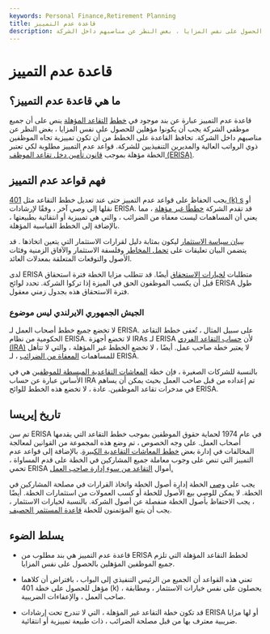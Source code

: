 ```yaml
---
keywords: Personal Finance,Retirement Planning
title: قاعدة عدم التمييز
description: تنص قاعدة عدم التمييز على أن جميع موظفي الشركة يمكنهم الحصول على نفس المزايا ، بغض النظر عن مناصبهم داخل الشركة.
---
```


# قاعدة عدم التمييز
## ما هي قاعدة عدم التمييز؟

قاعدة عدم التمييز عبارة عن بند موجود في [خطط](/qrp) [التقاعد المؤهلة](/qrp) ينص على أن جميع موظفي الشركة يجب أن يكونوا مؤهلين للحصول على نفس المزايا ، بغض النظر عن مناصبهم داخل الشركة. تحافظ القاعدة على الخطط من أن تكون تمييزية تجاه الموظفين ذوي الرواتب العالية والمديرين التنفيذيين للشركة. قواعد عدم التمييز مطلوبة لكي تعتبر الخطة مؤهلة بموجب [قانون تأمين دخل تقاعد الموظف (ERISA)](/erisa).

## فهم قواعد عدم التمييز

يجب الحفاظ على قواعد عدم التمييز حتى عند تعديل خطط التقاعد مثل [401 (k) s](/401kplan) أو نقلها إلى وصي آخر ، وفقًا لإرشادات ERISA. قد تقدم الشركة [خططًا غير مؤهلة](/non-qualified-plan) ، مما يعني أن المساهمات ليست معفاة من الضرائب ، والتي هي تمييزية أو انتقائية بطبيعتها ، بالإضافة إلى الخطط القياسية المؤهلة.

[ببيان سياسة الاستثمار](/ips) ليكون بمثابة دليل لقرارات الاستثمار التي يتعين اتخاذها . قد يتضمن البيان تعليقات على [تحمل المخاطر](/risktolerance) وفلسفة الاستثمار والآفاق الزمنية وفئات الأصول والتوقعات المتعلقة بمعدلات العائد.

لدى ERISA متطلبات [لخيارات الاستحقاق](/vesting) أيضًا. قد تتطلب مزايا الخطة فترة استحقاق قبل أن يكسب الموظفون الحق في الميزة إذا تركوا الشركة. تحدد لوائح ERISA طول فترة الاستحقاق هذه بجدول زمني معقول.

### الجيش الجمهوري الايرلندي ليس موضوع

لا تخضع جميع خطط أصحاب العمل لـ ERISA. على سبيل المثال ، تُعفى خطط التقاعد الحكومية من نظام ERISA. لا تخضع أجهزة IRAs لـ ERISA لأن [حساب التقاعد الفردي (IRA)](/ira) لا يعتبر خطة صاحب عمل. أيضًا ، لا تخضع الخطط غير المؤهلة ، والتي لا تتأهل للمساهمات [المعفاة من الضرائب](/tax-deduction) ، لـ ERISA.

بالنسبة للشركات الصغيرة ، فإن خطة [المعاشات التقاعدية المبسطة للموظفين](/sep) هي في الأساس عبارة عن حساب IRA تم إعداده من قبل صاحب العمل بحيث يمكن أن يساهم في مدخرات تقاعد الموظفين. عادة ، لا تخضع هذه الخطط للوائح ERISA.

## تاريخ إيريسا

تم سن ERISA في عام 1974 لحماية حقوق الموظفين بموجب خطط التقاعد التي يقدمها أصحاب العمل. على وجه الخصوص ، تم وضع هذه المجموعة من القوانين لمعالجة المخالفات في إدارة بعض [خطط المعاشات التقاعدية الكبيرة](/pensionplan). بالإضافة إلى قواعد عدم التمييز التي تنص على وجوب معاملة جميع المشاركين في الخطة على قدم المساواة ، تحمي ERISA أموال [التقاعد من سوء إدارة صاحب العمل.](/retirement)

يجب على [وصي](/trustee) الخطة إدارة أصول الخطة واتخاذ القرارات في مصلحة المشاركين في الخطة. لا يمكن للوصي بيع الأصول للخطة أو كسب العمولات من استثمارات الخطة. أيضًا ، يجب الاحتفاظ بأصول الخطة منفصلة عن أصول الشركة. بالنسبة لخيارات الاستثمار ، يجب أن يتبع المؤتمنون للخطة [قاعدة المستثمر الحصيف](/prudent-investor-rule).

## يسلط الضوء

- قاعدة عدم التمييز هي بند مطلوب من ERISA لخطط التقاعد المؤهلة التي تلزم جميع الموظفين المؤهلين بالحصول على نفس المزايا.

- تعني هذه القواعد أن الجميع من الرئيس التنفيذي إلى البواب ، بافتراض أن كلاهما مؤهل للحصول على خطة 401 (k) ، يحصلون على نفس خيارات الاستثمار ، ومطابقة صاحب العمل ، والإعفاءات الضريبية.

- قد تكون خطة التقاعد غير المؤهلة ، التي لا تندرج تحت إرشادات ERISA أو لها مزايا ضريبية معترف بها من قبل مصلحة الضرائب ، ذات طبيعة تمييزية أو انتقائية.

